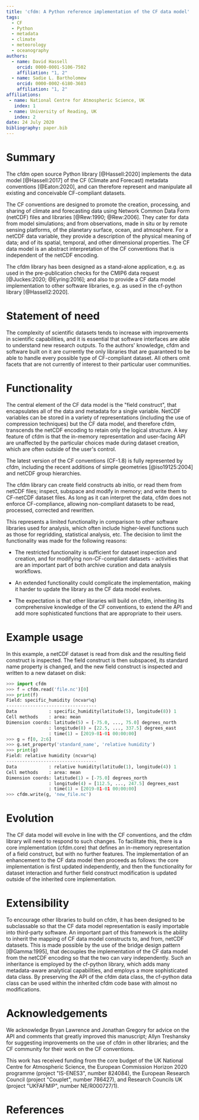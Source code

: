 ```yaml
---
title: 'cfdm: A Python reference implementation of the CF data model'
tags:
  - CF
  - Python
  - metadata
  - climate
  - meteorology
  - oceanography
authors:
  - name: David Hassell
    orcid: 0000-0001-5106-7502
    affiliation: "1, 2"
  - name: Sadie L. Bartholomew
    orcid: 0000-0002-6180-3603
    affiliation: "1, 2" 
affiliations:
 - name: National Centre for Atmospheric Science, UK
   index: 1
 - name: University of Reading, UK
   index: 2
date: 24 July 2020
bibliography: paper.bib
---
```


# Summary

The cfdm open source Python library [@Hassell:2020] implements the
data model [@Hassell:2017] of the CF (Climate and Forecast) metadata
conventions [@Eaton:2020], and can therefore represent and manipulate
all existing and conceivable CF-compliant datasets.

The CF conventions are designed to promote the creation, processing,
and sharing of climate and forecasting data using Network Common Data
Form (netCDF) files and libraries [@Rew:1990; @Rew:2006]. They cater
for data from model simulations; and from observations, made in situ
or by remote sensing platforms, of the planetary surface, ocean, and
atmosphere. For a netCDF data variable, they provide a description of
the physical meaning of data; and of its spatial, temporal, and other
dimensional properties. The CF data model is an abstract
interpretation of the CF conventions that is independent of the netCDF
encoding.

The cfdm library has been designed as a stand-alone application,
e.g. as used in the pre-publication checks for the CMIP6 data request
[@Juckes:2020; @Eyring:2016]; and also to provide a CF data model
implementation to other software libraries, e.g. as used in the
cf-python library [@Hassell2:2020].

# Statement of need

The complexity of scientific datasets tends to increase with
improvements in scientific capabilities, and it is essential that
software interfaces are able to understand new research outputs. To
the authors' knowledge, cfdm and software built on it are currently
the only libraries that are guaranteed to be able to handle every
possible type of CF-compliant dataset. All others omit facets that are
not currently of interest to their particular user communities.

# Functionality

The central element of the CF data model is the "field construct",
that encapsulates all of the data and metadata for a single variable.
NetCDF variables can be stored in a variety of representations
(including the use of compression techniques) but the CF data model,
and therefore cfdm, transcends the netCDF encoding to retain only the
logical structure. A key feature of cfdm is that the in-memory
representation and user-facing API are unaffected by the particular
choices made during dataset creation, which are often outside of the
user's control.

The latest version of the CF conventions (CF-1.8) is fully represented
by cfdm, including the recent additions of simple geometries
[@iso19125:2004] and netCDF group hierarchies.

The cfdm library can create field constructs ab initio, or read them
from netCDF files; inspect, subspace and modify in memory; and write
them to CF-netCDF dataset files. As long as it can interpret the data,
cfdm does not enforce CF-compliance, allowing non-compliant datasets
to be read, processed, corrected and rewritten.

This represents a limited functionality in comparison to other
software libraries used for analysis, which often include higher-level
functions such as those for regridding, statistical analysis, etc. The
decision to limit the functionality was made for the following
reasons:

* The restricted functionality is sufficient for dataset inspection
  and creation, and for modifying non-CF-compliant datasets -
  activities that are an important part of both archive curation and
  data analysis workflows.

* An extended functionality could complicate the implementation,
  making it harder to update the library as the CF data model evolves.

* The expectation is that other libraries will build on cfdm,
  inheriting its comprehensive knowledge of the CF conventions, to
  extend the API and add more sophisticated functions that are
  appropriate to their users.

# Example usage

In this example, a netCDF dataset is read from disk and the resulting
field construct is inspected. The field construct is then subspaced,
its standard name property is changed, and the new field construct is
inspected and written to a new dataset on disk:

```python
>>> import cfdm
>>> f = cfdm.read('file.nc')[0]
>>> print(f)
Field: specific_humidity (ncvar%q)
----------------------------------
Data            : specific_humidity(latitude(5), longitude(8)) 1
Cell methods    : area: mean
Dimension coords: latitude(5) = [-75.0, ..., 75.0] degrees_north
                : longitude(8) = [22.5, ..., 337.5] degrees_east
                : time(1) = [2019-01-01 00:00:00]
>>> g = f[0, 2:6]
>>> g.set_property('standard_name', 'relative humidity')
>>> print(g)
Field: relative humidity (ncvar%q)
----------------------------------
Data            : relative humidity(latitude(1), longitude(4)) 1
Cell methods    : area: mean
Dimension coords: latitude(1) = [-75.0] degrees_north
                : longitude(4) = [112.5, ..., 247.5] degrees_east
                : time(1) = [2019-01-01 00:00:00]
>>> cfdm.write(g, 'new_file.nc')
```	

# Evolution

The CF data model will evolve in line with the CF conventions, and the
cfdm library will need to respond to such changes. To facilitate this,
there is a core implementation (cfdm.core) that defines an in-memory
representation of a field construct, but with no further features. The
implementation of an enhancement to the CF data model then proceeds as
follows: the core implementation is first updated independently, and
then the functionality for dataset interaction and further field
construct modification is updated outside of the inherited core
implementation.

# Extensibility

To encourage other libraries to build on cfdm, it has been designed to
be subclassable so that the CF data model representation is easily
importable into third-party software. An important part of this
framework is the ability to inherit the mapping of CF data model
constructs to, and from, netCDF datasets. This is made possible by the
use of the bridge design pattern [@Gamma:1995], that decouples the
implementation of the CF data model from the netCDF encoding so that
the two can vary independently. Such an inheritance is employed by the
cf-python library, which adds many metadata-aware analytical
capabilities, and employs a more sophisticated data class. By
preserving the API of the cfdm data class, the cf-python data class
can be used within the inherited cfdm code base with almost no
modifications.

# Acknowledgements

We acknowledge Bryan Lawrence and Jonathan Gregory for advice on the
API and comments that greatly improved this manuscript; Allyn
Treshansky for suggesting improvements on the use of cfdm in other
libraries; and the CF community for their work on the CF conventions.

This work has received funding from the core budget of the UK National
Centre for Atmospheric Science, the European Commission Horizon 2020
programme (project "IS-ENES3", number 824084), the European Research
Council (project "Couplet", number 786427), and Research Councils
UK (project "UKFAFMIP", number NE/R000727/1).

# References
